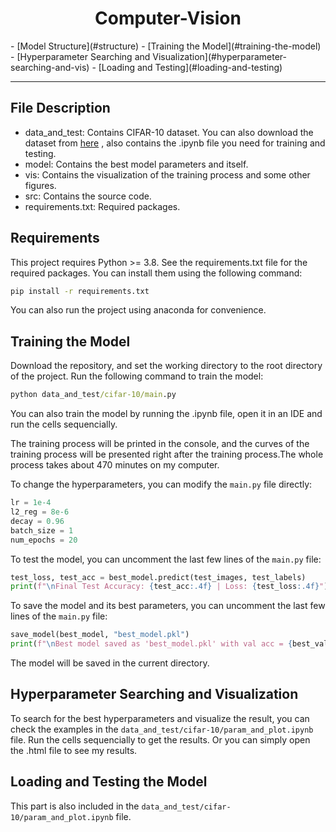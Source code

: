 <h1 align="center">Computer-Vision</h1>
- [Model Structure](#structure)
- [Training the Model](#training-the-model)
- [Hyperparameter Searching and Visualization](#hyperparameter-searching-and-vis)
- [Loading and Testing](#loading-and-testing)

***

## File Description
- data_and_test: Contains CIFAR-10 dataset. You can also download the dataset from [here](https://www.cs.toronto.edu/~kriz/cifar-100-python.tar.gz) , also contains the .ipynb file you need for training and testing.
- model: Contains the best model parameters and itself.
- vis: Contains the visualization of the training process and some other figures.
- src: Contains the source code.
- requirements.txt: Required packages.



## Requirements
This project requires Python >= 3.8. See the requirements.txt file for the required packages. You can install them using the following command:

```cmd
pip install -r requirements.txt
```

You can also run the project using anaconda for convenience.

## Training the Model
Download the repository, and set the working directory to the root directory of the project. Run the following command to train the model:

```cmd
python data_and_test/cifar-10/main.py
```
You can also train the model by running the .ipynb file, open it in an IDE and run the cells sequencially.

The training process will be printed in the console, and the curves of the training process will be presented right after the training process.The whole process takes about 470 minutes on my computer.

To change the hyperparameters, you can modify the `main.py` file directly:

```python
lr = 1e-4
l2_reg = 8e-6
decay = 0.96
batch_size = 1
num_epochs = 20
```

To test the model, you can uncomment the last few lines of the `main.py` file:

```python
test_loss, test_acc = best_model.predict(test_images, test_labels)
print(f"\nFinal Test Accuracy: {test_acc:.4f} | Loss: {test_loss:.4f}")
```

To save the model and its best parameters, you can uncomment the last few lines of the `main.py` file:

```python
save_model(best_model, "best_model.pkl")
print(f"\nBest model saved as 'best_model.pkl' with val acc = {best_val_acc:.4f}")
```

The model will be saved in the current directory.

## Hyperparameter Searching and Visualization
To search for the best hyperparameters and visualize the result, you can check the examples in the `data_and_test/cifar-10/param_and_plot.ipynb` file. Run the cells sequencially to get the results. Or you can simply open the .html file to see my results.


## Loading and Testing the Model
This part is also included in the  `data_and_test/cifar-10/param_and_plot.ipynb` file.
